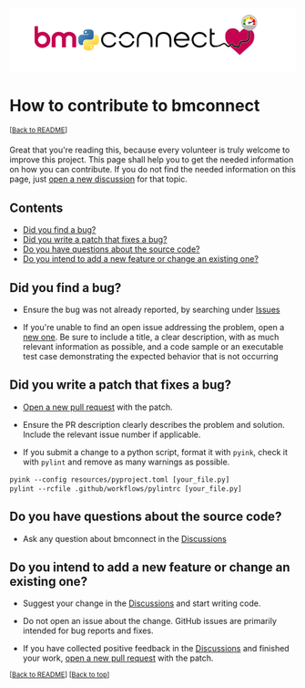 <picture>
  <source media="(prefers-color-scheme: dark)" srcset="../resources/bmconnect_banner_dark.png">
  <img alt="bm+connect" src="../resources/bmconnect_banner.png">
</picture>


# How to contribute to bmconnect
<sup>\[[Back to README](../README.md)\]</sup>

Great that you're reading this, because every volunteer is truly welcome to improve this project. This page shall help you to get the needed information on how you can contribute. If you do not find the needed information on this page, just [open a new discussion](https://github.com/beep-projects/bmconnect/discussions/new/choose) for that topic.
## Contents
- [Did you find a bug?](#did-you-find-a-bug)
- [Did you write a patch that fixes a bug?](#did-you-write-a-patch-that-fixes-a-bug)
- [Do you have questions about the source code?](#do-you-have-questions-about-the-source-code)
- [Do you intend to add a new feature or change an existing one?](#do-you-intend-to-add-a-new-feature-or-change-an-existing-one)

## Did you find a bug?
- Ensure the bug was not already reported, by searching under [Issues](https://github.com/beep-projects/bmconnect/issues)

- If you're unable to find an open issue addressing the problem, open a [new one](https://github.com/beep-projects/bmconnect/issues/new/choose). Be sure to include a title, a clear description, with as much relevant information as possible, and a code sample or an executable test case demonstrating the expected behavior that is not occurring

## Did you write a patch that fixes a bug?
- [Open a new pull request](https://github.com/beep-projects/bmconnect/compare) with the patch.

- Ensure the PR description clearly describes the problem and solution. Include the relevant issue number if applicable.

- If you submit a change to a python script, format it with `pyink`, check it with `pylint` and remove as many warnings as possible.
```
pyink --config resources/pyproject.toml [your_file.py]
pylint --rcfile .github/workflows/pylintrc [your_file.py]
```

## Do you have questions about the source code?
- Ask any question about bmconnect in the [Discussions](https://github.com/beep-projects/bmconnect/discussions)

## Do you intend to add a new feature or change an existing one?
- Suggest your change in the [Discussions](https://github.com/beep-projects/bmconnect/discussions) and start writing code.

- Do not open an issue about the change. GitHub issues are primarily intended for bug reports and fixes.

- If you have collected positive feedback in the [Discussions](https://github.com/beep-projects/bmconnect/discussions) and finished your work, [open a new pull request](https://github.com/beep-projects/bmconnect/compare) with the patch.

<sup>\[[Back to README](../README.md)\] \[[Back to top](#how-to-contribute-to-bmconnect)\]</sup>

